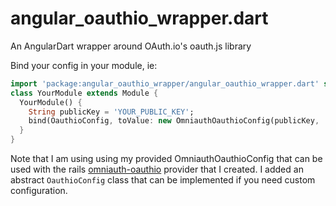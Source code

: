 angular_oauthio_wrapper.dart
============================

An AngularDart wrapper around OAuth.io's oauth.js library


Bind your config in your module, ie:

```dart
import 'package:angular_oauthio_wrapper/angular_oauthio_wrapper.dart' show OauthioConfig, OmniauthOauthioConfig;
class YourModule extends Module {
  YourModule() {
    String publicKey = 'YOUR_PUBLIC_KEY';
    bind(OauthioConfig, toValue: new OmniauthOauthioConfig(publicKey, 'localhost', 3000, 'users/auth')..secure=false);
  }
}
```

Note that I am using using my provided OmniauthOauthioConfig that can be used with the rails 
[omniauth-oauthio](https://github.com/jgrowl/omniauth-oauthio) provider that I created. I added an abstract 
`OauthioConfig` class that can be implemented if you need custom configuration.
